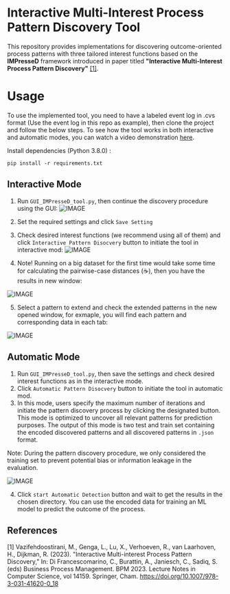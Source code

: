 # Interactive Multi-Interest Process Pattern Discovery Tool

This repository provides implementations for discovering outcome-oriented process patterns with three tailored interest functions based on the **IMPresseD** framework introduced in paper titled **"Interactive Multi-Interest Process Pattern Discovery"** [[1]](#1).

# Usage
To use the implemented tool, you need to have a labeled event log in .cvs format (Use the event log in this repo as example), then clone the project and follow the below steps.
To see how the tool works in both interactive and automatic modes, you can watch a video demonstration [here](https://www.youtube.com/watch?v=Rrk5La8vwYU&lc=UgzSP2ZleWmtPbPZsP54AaABAg).

Install dependencies (Python 3.8.0) :

```pip install -r requirements.txt```

## Interactive Mode
1. Run ```GUI_IMPresseD_tool.py```, then continue the discovery procedure using the GUI:
![IMAGE](pic/Settings.PNG)

2. Set the required settings and click ```Save Setting```
3. Check desired interest functions (we recommend using all of them) and click ```Interactive Pattern Disocvery``` button to initiate the tool in interactive mod:
![IMAGE](pic/Settings_1.PNG)

4. Note! Running on a big dataset for the first time would take some time for calculating the pairwise-case distances (:coffee:), then you have the results in new window:

![IMAGE](pic/Results_1.PNG)

5. Select a pattern to extend and check the extended patterns in the new opened window, for exmaple, you will find each pattern and corresponding data in each tab:

![IMAGE](pic/Results_2.PNG)


## Automatic Mode
1. Run ```GUI_IMPresseD_tool.py```, then save the settings and check desired interest functions as in the interactive mode.
2. Click ```Automatic Pattern Disocvery``` button to initiate the tool in automatic mod.
3. In this mode, users specify the maximum number of iterations and initiate the pattern discovery process by clicking the designated button.
This mode is optimized to uncover all relevant patterns for prediction purposes. The output of this mode is two test and train set containing the encoded discovered patterns and all discovered patterns in ```.json``` format.

Note: During the pattern discovery procedure, we only considered the training set to prevent potential bias or information leakage in the evaluation.

![IMAGE](pic/Auto_setting.PNG)

4. Click ```start Automatic Detection``` button and wait to get the results in the chosen directory. You can use the encoded data for training an ML model to predict the outcome of the process.


  ## References
<a id="1">[1]</a> 
Vazifehdoostirani, M., Genga, L., Lu, X., Verhoeven, R., van Laarhoven, H., Dijkman, R. (2023).
"Interactive Multi-interest Process Pattern Discovery," 
In: Di Francescomarino, C., Burattin, A., Janiesch, C., Sadiq, S. (eds) Business Process Management. BPM 2023. Lecture Notes in Computer Science, vol 14159. Springer, Cham. https://doi.org/10.1007/978-3-031-41620-0_18